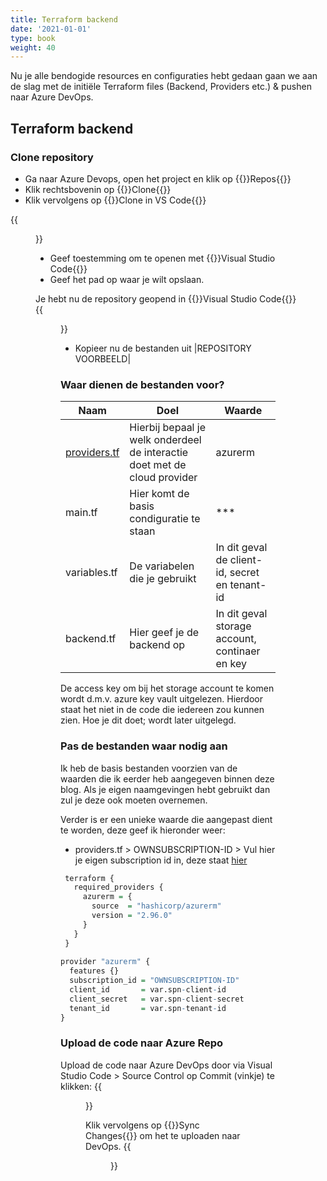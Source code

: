 ```yaml
---
title: Terraform backend
date: '2021-01-01'
type: book
weight: 40
---
```


Nu je alle bendogide resources en configuraties hebt gedaan gaan we aan de slag met de initiële Terraform files (Backend, Providers etc.) & pushen naar Azure DevOps.

<!--more-->

## Terraform backend

### Clone repository
- Ga naar Azure Devops, open het project en klik op {{<hl>}}Repos{{</hl>}}
- Klik rechtsbovenin op {{<hl>}}Clone{{</hl>}}
- Klik vervolgens op {{<hl>}}Clone in VS Code{{</hl>}}

{{<figure library="true" src="azure-terraform/repoclone.png" title="Clone in Visual Studio Code">}}

- Geef toestemming om te openen met {{<hl>}}Visual Studio Code{{</hl>}}
- Geef het pad op waar je wilt opslaan.

Je hebt nu de repository geopend in {{<hl>}}Visual Studio Code{{</hl>}}
{{<figure library="true" src="azure-terraform/visualstudio.png" title="Visual Studio Code">}}

- Kopieer nu de bestanden uit |REPOSITORY VOORBEELD|

### Waar dienen de bestanden voor?
| Naam | Doel | Waarde |
|--|--|--|
| [providers.tf](https://www.terraform.io/language/providers) | Hierbij bepaal je welk onderdeel de interactie doet met de cloud provider | azurerm |
| main.tf | Hier komt de basis condiguratie te staan | *** | 
| variables.tf | De variabelen die je gebruikt | In dit geval de client-id, secret en tenant-id |
| backend.tf | Hier geef je de backend op | In dit geval storage account, continaer en key | 

De access key om bij het storage account te komen wordt d.m.v. azure key vault uitgelezen. Hierdoor staat het niet in de code die iedereen zou kunnen zien. Hoe je dit doet; wordt later uitgelegd.

### Pas de bestanden waar nodig aan
Ik heb de basis bestanden voorzien van de waarden die ik eerder heb aangegeven binnen deze blog.
Als je eigen naamgevingen hebt gebruikt dan zul je deze ook moeten overnemen.

Verder is er een unieke waarde die aangepast dient te worden, deze geef ik hieronder weer:
- providers.tf > OWNSUBSCRIPTION-ID > Vul hier je eigen subscription id in, deze staat [hier](https://portal.azure.com/#blade/Microsoft_Azure_Billing/SubscriptionsBlade)
```r
 terraform {
   required_providers {
     azurerm = {
       source  = "hashicorp/azurerm"
       version = "2.96.0"
     }
   }
 }
 
provider "azurerm" {
  features {}
  subscription_id = "OWNSUBSCRIPTION-ID"
  client_id       = var.spn-client-id
  client_secret   = var.spn-client-secret
  tenant_id       = var.spn-tenant-id
}
```

### Upload de code naar Azure Repo
Upload de code naar Azure DevOps door via Visual Studio Code > Source Control op Commit (vinkje) te klikken:
{{<figure library="true" src="azure-terraform/visualstudiocommit.png" title="Commit Visual Studio Code">}}

Klik vervolgens op {{<hl>}}Sync Changes{{</hl>}} om het te uploaden naar DevOps.
{{<figure library="true" src="azure-terraform/visualstudiosync.png" title="Sync Visual Studio Code">}}